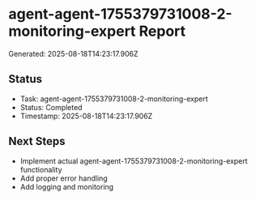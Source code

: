 # agent-agent-1755379731008-2-monitoring-expert Report

Generated: 2025-08-18T14:23:17.906Z

## Status
- Task: agent-agent-1755379731008-2-monitoring-expert
- Status: Completed
- Timestamp: 2025-08-18T14:23:17.906Z

## Next Steps
- Implement actual agent-agent-1755379731008-2-monitoring-expert functionality
- Add proper error handling
- Add logging and monitoring
